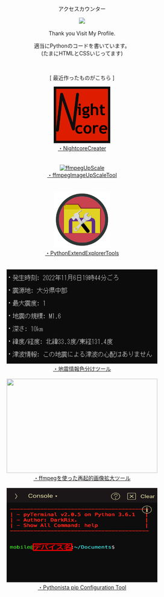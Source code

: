 <div align="center">
  
<p>アクセスカウンター</p>

<a href="https://github.com/CrossDarkrix"><img src="https://profile-counter.glitch.me/CrossDarkrix/count.svg"></a><br />

<p>Thank you Visit My Profile.</p>

<p>適当にPythonのコードを書いています。<br />
(たまにHTMLとCSSいじってます)</p><br />
<p>[ 最近作ったものがこちら ]</p>
  <a href="https://github.com/CrossDarkrix"><img width="150px" height="150px" alt="NightcoreCreater" src="https://raw.githubusercontent.com/CrossDarkrix/NightcoreCreater/main/image/NightcoreCreaterIcon.png"></a><br />
  <a href="https://github.com/CrossDarkrix/NightcoreCreater">・NightcoreCreater</a><br /><br /><br />
  <a href="https://github.com/CrossDarkrix"><img width="150px" height="150px" alt="ffmpegUpScale" src="https://raw.githubusercontent.com/CrossDarkrix/ffmpeg_Image_UpScale_tool/main/image/ffmUpScale_logo.png"></a><br />
  <a href="https://github.com/CrossDarkrix/ffmpegImageUpScaletool">・ffmpegImageUpScaleTool</a><br /><br /><br />
  <a href="https://github.com/CrossDarkrix"><img width="150px" height="150px" alt="pyExtendTools" src="https://raw.githubusercontent.com/CrossDarkrix/PythonExtendExplorerTools/main/PyExtendToolsIcon.png"></a><br />
  <a href="https://github.com/CrossDarkrix/PythonExtendExplorerTools">・PythonExtendExplorerTools</a><br /><br /><br />
  <a href="https://github.com/CrossDarkrix"><img src="https://raw.githubusercontent.com/CrossDarkrix/EarthQuakeInfomationTools/main/screenshots/EarthQuakeInfomationTool.png" width="400" height="250"></a><br />
  <a href="https://github.com/CrossDarkrix/EarthQuakeInfomationTools">・地震情報色分けツール</a><br /><br />
  <a href="https://github.com/CrossDarkrix"><img src="https://raw.githubusercontent.com/CrossDarkrix/ffmpeg-Recursive-Upscaling-tool/main/image/ffmpeg-upscaling.gif" width="400" height="250"></a><br />
  <a href="https://github.com/CrossDarkrix/ffmpeg-Recursive-Upscaling-tool">・ffmpegを使った再起的画像拡大ツール</a><br /><br />
  <a href="https://github.com/CrossDarkrix"><img src="https://raw.githubusercontent.com/CrossDarkrix/Pythonista3_pip_Configration_Tool/main/images/pip-Terminal_Preview.png" width="400" height="250"></a><br />
   <a href="https://github.com/CrossDarkrix/Pythonista3_pip_Configration_Tool">・Pythonista pip Configuration Tool</a><br /><br />
  </div>
